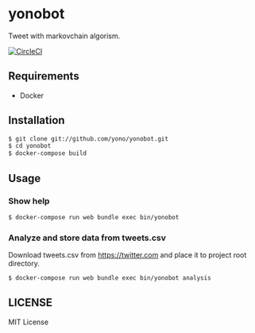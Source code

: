 # yonobot

Tweet with markovchain algorism.

[![CircleCI](https://circleci.com/gh/yono/yonobot.svg?style=svg)](https://circleci.com/gh/yono/yonobot)

## Requirements

* Docker

## Installation

```bash
$ git clone git://github.com/yono/yonobot.git
$ cd yonobot
$ docker-compose build
```

## Usage

### Show help

```bash
$ docker-compose run web bundle exec bin/yonobot
```

### Analyze and store data from tweets.csv

Download tweets.csv from https://twitter.com and place it to project root directory.

```bash
$ docker-compose run web bundle exec bin/yonobot analysis
```

## LICENSE

MIT License
